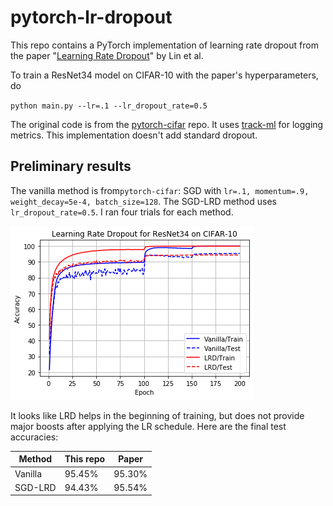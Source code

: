 # pytorch-lr-dropout
This repo contains a PyTorch implementation of learning rate dropout from the paper "[Learning Rate Dropout](https://arxiv.org/abs/1912.00144)" by Lin et al.

To train a ResNet34 model on CIFAR-10 with the paper's hyperparameters, do

`python main.py --lr=.1 --lr_dropout_rate=0.5`

The original code is from the [pytorch-cifar](https://github.com/kuangliu/pytorch-cifar) repo. It uses [track-ml](https://github.com/richardliaw/track/tree/master/track) for logging metrics. This implementation doesn't add standard dropout.

## Preliminary results

The vanilla method is from`pytorch-cifar`: SGD with `lr=.1, momentum=.9, weight_decay=5e-4, batch_size=128`. The SGD-LRD method uses `lr_dropout_rate=0.5`. I ran four trials for each method.

![Alt text](images/lrd_learning_curve.png?raw=true "LRD")


It looks like LRD helps in the beginning of training, but does not provide major boosts after applying the LR schedule. Here are the final test accuracies:

| Method | This repo | Paper |
| ------ | ------------- | --------- |
| Vanilla | 95.45% | 95.30% |
| SGD-LRD |  94.43% | 95.54% |
